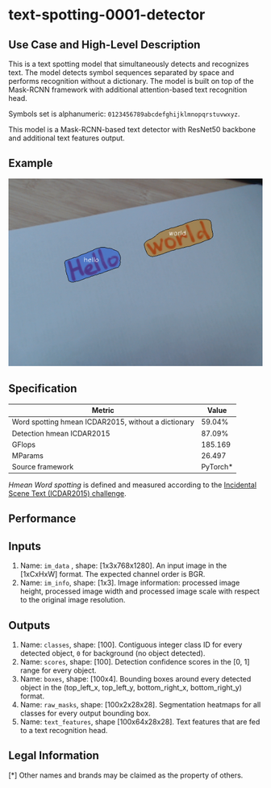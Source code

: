 # text-spotting-0001-detector

## Use Case and High-Level Description

This is a text spotting model that simultaneously detects and
recognizes text. The model detects symbol sequences separated by space and performs
recognition without a dictionary. The model is built on top of the Mask-RCNN
framework with additional attention-based text recognition head.

Symbols set is alphanumeric: `0123456789abcdefghijklmnopqrstuvwxyz`.

This model is a Mask-RCNN-based text detector with ResNet50 backbone and additional text features output.

## Example

![](./text-spotting-0001.png)

## Specification

| Metric                                        | Value     |
|-----------------------------------------------|-----------|
| Word spotting hmean ICDAR2015, without a dictionary | 59.04%    |
| Detection hmean ICDAR2015                     | 87.09%    |
| GFlops                                        | 185.169   |
| MParams                                       | 26.497    |
| Source framework                              | PyTorch\* |

*Hmean Word spotting* is defined and measured according to the
[Incidental Scene Text (ICDAR2015) challenge](https://rrc.cvc.uab.es/?ch=4&com=introduction).

## Performance

## Inputs

1.	Name: `im_data` , shape: [1x3x768x1280]. An input image in the [1xCxHxW] format. 
    The expected channel order is BGR.
2.	Name: `im_info`, shape: [1x3]. Image information: processed image height,
    processed image width and processed image scale with respect to the original image resolution.

## Outputs

1.	Name: `classes`, shape: [100]. Contiguous integer class ID for every
    detected object, `0` for background (no object detected).
1.	Name: `scores`, shape: [100]. Detection confidence scores in the [0, 1] range 
    for every object.
1.	Name: `boxes`, shape: [100x4]. Bounding boxes around every detected object
    in the (top_left_x, top_left_y, bottom_right_x, bottom_right_y) format.
1.	Name: `raw_masks`, shape: [100x2x28x28]. Segmentation heatmaps for all
    classes for every output bounding box.
1.  Name: `text_features`, shape [100x64x28x28]. Text features that are fed to a text recognition head.

## Legal Information
[*] Other names and brands may be claimed as the property of others.
